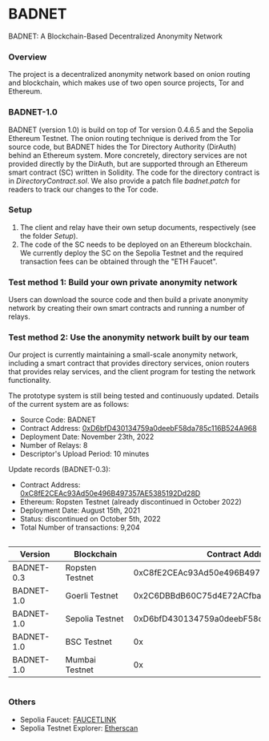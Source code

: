 # BADNET
BADNET: A Blockchain-Based Decentralized Anonymity Network

### Overview
The project is a decentralized anonymity network based on onion routing and blockchain, which makes use of two open source projects, Tor and Ethereum.

### BADNET-1.0
BADNET (version 1.0) is build on top of Tor version 0.4.6.5 and the Sepolia Ethereum Testnet. The onion routing technique is derived from the Tor source code, but BADNET hides the Tor Directory Authority (DirAuth) behind an Ethereum system. More concretely, directory services are not provided directly by the DirAuth, but are supported through an Ethereum smart contract (SC) written in Solidity. The code for the directory contract is in *DirectoryContract.sol*. We also provide a patch file *badnet.patch* for readers to track our changes to the Tor code.

### Setup
1. The client and relay have their own setup documents, respectively (see the folder *Setup*).
2. The code of the SC needs to be deployed on an Ethereum blockchain. We currently deploy the SC on the Sepolia Testnet and the required transaction fees can be obtained through the "ETH Faucet".

### Test method 1: Build your own private anonymity network
Users can download the source code and then build a private anonymity network by creating their own smart contracts and running a number of relays.

### Test method 2: Use the anonymity network built by our team
Our project is currently maintaining a small-scale anonymity network, including a smart contract that provides directory services, onion routers that provides relay services, and the client program for testing the network functionality.

The prototype system is still being tested and continuously updated. Details of the current system are as follows:
- Source Code: BADNET
- Contract Address: [0xD6bfD430134759a0deebF58da785c116B524A968](https://sepolia.etherscan.io/address/0xd6bfd430134759a0deebf58da785c116b524a968)
- Deployment Date: November 23th, 2022
- Number of Relays: 8
- Descriptor's Upload Period: 10 minutes

Update records (BADNET-0.3):
- Contract Address: [0xC8fE2CEAc93Ad50e496B497357AE5385192Dd28D](https://ropsten.etherscan.io/address/0xC8fE2CEAc93Ad50e496B497357AE5385192Dd28D)
- Ethereum: Ropsten Testnet (already discontinued in October 2022)
- Deployment Date: August 15th, 2021
- Status: discontinued on October 5th, 2022
- Total Number of transactions: 9,204

<div style ="overflow-x:scroll;">

| <div style="width:90px">Version</div> | <div style="width:120px">Blockchain</div> | Contract Address | Ops | Date | Notes |
|---|---|---|---|---|---|
| BADNET-0.3 | Ropsten Testnet | 0xC8fE2CEAc93Ad50e496B497357AE5385192Dd28D | HY | 20210815 | |
| BADNET-1.0 | Goerli Testnet | 0x2C6DBBdB60C75d4E72ACfba11d2e5FCaf25F25c1 | HY | 20221119 | | 
| BADNET-1.0 | Sepolia Testnet | 0xD6bfD430134759a0deebF58da785c116B524A968 | HY | 20221123 | |
| BADNET-1.0 | BSC Testnet | 0x | DC |  | |
| BADNET-1.0 | Mumbai Testnet | 0x | TZJ |  | |  

</div>

### Others
- Sepolia Faucet: [FAUCETLINK](https://faucetlink.to/sepolia)
- Sepolia Testnet Explorer: [Etherscan](https://sepolia.etherscan.io/)
